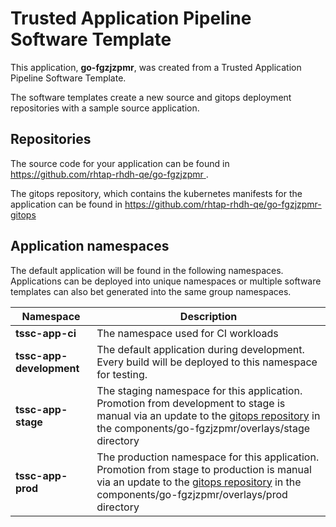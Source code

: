 # Trusted Application Pipeline Software Template

This application, **go-fgzjzpmr**, was created from a Trusted Application Pipeline Software Template.

The software templates create a new source and gitops deployment repositories with a sample source application. 

## Repositories

The source code for your application can be found in [https://github.com/rhtap-rhdh-qe/go-fgzjzpmr ](https://github.com/rhtap-rhdh-qe/go-fgzjzpmr ).
 
The gitops repository, which contains the kubernetes manifests for the application can be found in 
[https://github.com/rhtap-rhdh-qe/go-fgzjzpmr-gitops ](https://github.com/rhtap-rhdh-qe/go-fgzjzpmr-gitops ) 

## Application namespaces 

The default application will be found in the following namespaces. Applications can be deployed into unique namespaces or multiple software templates can also bet generated into the same group namespaces.  

|  Namespace   |  Description   |  
| -------- | -------- |
| **tssc-app-ci** | The namespace used for CI workloads |
| **tssc-app-development** | The default application during development. Every build will be deployed to this namespace for testing. |
| **tssc-app-stage** | The staging namespace for this application. Promotion from development to stage is manual via an update to the [gitops repository](https://github.com/rhtap-rhdh-qe/go-fgzjzpmr-gitops ) in the components/go-fgzjzpmr/overlays/stage directory |
| **tssc-app-prod** | The production namespace for this application. Promotion from stage to production is manual via an update to the [gitops repository](https://github.com/rhtap-rhdh-qe/go-fgzjzpmr-gitops ) in the components/go-fgzjzpmr/overlays/prod directory |